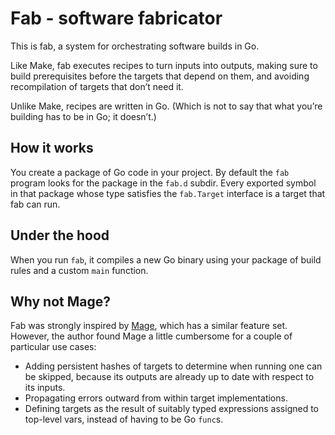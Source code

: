 # Fab - software fabricator

This is fab, a system for orchestrating software builds in Go.

Like Make,
fab executes recipes to turn inputs into outputs,
making sure to build prerequisites before the targets that depend on them,
and avoiding recompilation of targets that don’t need it.

Unlike Make, recipes are written in Go.
(Which is not to say that what you’re building has to be in Go; it doesn’t.)

## How it works

You create a package of Go code in your project.
By default the `fab` program looks for the package in the `fab.d` subdir.
Every exported symbol in that package
whose type satisfies the `fab.Target` interface
is a target that fab can run.

## Under the hood

When you run `fab`,
it compiles a new Go binary using your package of build rules and a custom `main` function.

## Why not Mage?

Fab was strongly inspired by [Mage](https://magefile.org/),
which has a similar feature set.
However, the author found Mage a little cumbersome for a couple of particular use cases:

- Adding persistent hashes of targets
  to determine when running one can be skipped,
  because its outputs are already up to date
  with respect to its inputs.
- Propagating errors outward from within target implementations.
- Defining targets as the result of suitably typed expressions assigned to top-level vars,
  instead of having to be Go `func`s.
